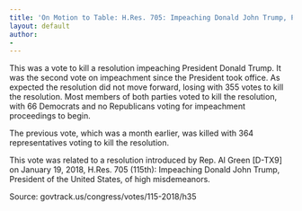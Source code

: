 ```yaml
---
title: 'On Motion to Table: H.Res. 705: Impeaching Donald John Trump, President of the United States, of high misdemeanors'
layout: default
author:
-
---
```


This was a vote to kill a resolution impeaching President Donald Trump. It was the second vote on impeachment since the President took office. As expected the resolution did not move forward, losing with 355 votes to kill the resolution. Most members of both parties voted to kill the resolution, with 66 Democrats and no Republicans voting for impeachment proceedings to begin.

The previous vote, which was a month earlier, was killed with 364 representatives voting to kill the resolution.

This vote was related to a resolution introduced by Rep. Al Green [D-TX9] on January 19, 2018, H.Res. 705 (115th): Impeaching Donald John Trump, President of the United States, of high misdemeanors.

Source: govtrack.us/congress/votes/115-2018/h35
